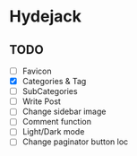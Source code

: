 # Hydejack 

## TODO
- [ ] Favicon
- [x] Categories & Tag
- [ ] SubCategories
- [ ] Write Post
- [ ] Change sidebar image
- [ ] Comment function
- [ ] Light/Dark mode
- [ ] Change paginator button loc
